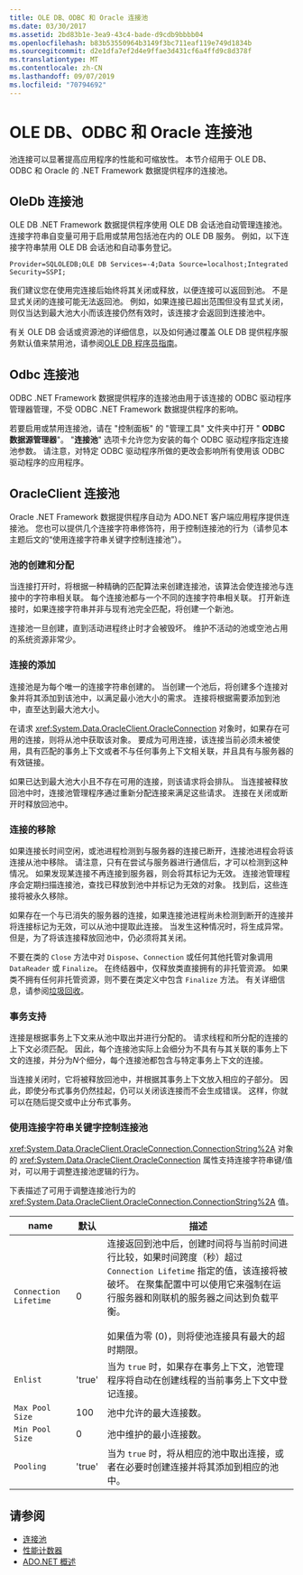 ```yaml
---
title: OLE DB、ODBC 和 Oracle 连接池
ms.date: 03/30/2017
ms.assetid: 2bd83b1e-3ea9-43c4-bade-d9cdb9bbbb04
ms.openlocfilehash: b83b53550964b3149f3bc711eaf119e749d1834b
ms.sourcegitcommit: d2e1dfa7ef2d4e9ffae3d431cf6a4ffd9c8d378f
ms.translationtype: MT
ms.contentlocale: zh-CN
ms.lasthandoff: 09/07/2019
ms.locfileid: "70794692"
---
```

# <a name="ole-db-odbc-and-oracle-connection-pooling"></a>OLE DB、ODBC 和 Oracle 连接池
池连接可以显著提高应用程序的性能和可缩放性。 本节介绍用于 OLE DB、ODBC 和 Oracle 的 .NET Framework 数据提供程序的连接池。  
  
## <a name="connection-pooling-for-oledb"></a>OleDb 连接池  
 OLE DB .NET Framework 数据提供程序使用 OLE DB 会话池自动管理连接池。 连接字符串自变量可用于启用或禁用包括池在内的 OLE DB 服务。 例如，以下连接字符串禁用 OLE DB 会话池和自动事务登记。  
  
```  
Provider=SQLOLEDB;OLE DB Services=-4;Data Source=localhost;Integrated Security=SSPI;  
```  
  
 我们建议您在使用完连接后始终将其关闭或释放，以便连接可以返回到池。 不是显式关闭的连接可能无法返回池。 例如，如果连接已超出范围但没有显式关闭，则仅当达到最大池大小而该连接仍然有效时，该连接才会返回到连接池中。  
  
 有关 OLE DB 会话或资源池的详细信息，以及如何通过覆盖 OLE DB 提供程序服务默认值来禁用池，请参阅[OLE DB 程序员指南](https://go.microsoft.com/fwlink/?linkid=45232)。  
  
## <a name="connection-pooling-for-odbc"></a>Odbc 连接池  
 ODBC .NET Framework 数据提供程序的连接池由用于该连接的 ODBC 驱动程序管理器管理，不受 ODBC .NET Framework 数据提供程序的影响。  
  
 若要启用或禁用连接池，请在 "控制面板" 的 "管理工具" 文件夹中打开 " **ODBC 数据源管理器**"。 "**连接池**" 选项卡允许您为安装的每个 ODBC 驱动程序指定连接池参数。 请注意，对特定 ODBC 驱动程序所做的更改会影响所有使用该 ODBC 驱动程序的应用程序。  
  
## <a name="connection-pooling-for-oracleclient"></a>OracleClient 连接池  
 Oracle .NET Framework 数据提供程序自动为 ADO.NET 客户端应用程序提供连接池。 您也可以提供几个连接字符串修饰符，用于控制连接池的行为（请参见本主题后文的“使用连接字符串关键字控制连接池”）。  
  
### <a name="pool-creation-and-assignment"></a>池的创建和分配  
 当连接打开时，将根据一种精确的匹配算法来创建连接池，该算法会使连接池与连接中的字符串相关联。 每个连接池都与一个不同的连接字符串相关联。 打开新连接时，如果连接字符串并非与现有池完全匹配，将创建一个新池。  
  
 连接池一旦创建，直到活动进程终止时才会被毁坏。 维护不活动的池或空池占用的系统资源非常少。  
  
### <a name="connection-addition"></a>连接的添加  
 连接池是为每个唯一的连接字符串创建的。 当创建一个池后，将创建多个连接对象并将其添加到该池中，以满足最小池大小的需求。 连接将根据需要添加到池中，直至达到最大池大小。  
  
 在请求 <xref:System.Data.OracleClient.OracleConnection> 对象时，如果存在可用的连接，则将从池中获取该对象。 要成为可用连接，该连接当前必须未被使用，具有匹配的事务上下文或者不与任何事务上下文相关联，并且具有与服务器的有效链接。  
  
 如果已达到最大池大小且不存在可用的连接，则该请求将会排队。 当连接被释放回池中时，连接池管理程序通过重新分配连接来满足这些请求。 连接在关闭或断开时释放回池中。  
  
### <a name="connection-removal"></a>连接的移除  
 如果连接长时间空闲，或池进程检测到与服务器的连接已断开，连接池进程会将该连接从池中移除。 请注意，只有在尝试与服务器进行通信后，才可以检测到这种情况。 如果发现某连接不再连接到服务器，则会将其标记为无效。 连接池管理程序会定期扫描连接池，查找已释放到池中并标记为无效的对象。 找到后，这些连接将被永久移除。  
  
 如果存在一个与已消失的服务器的连接，如果连接池进程尚未检测到断开的连接并将连接标记为无效，可以从池中提取此连接。 当发生这种情况时，将生成异常。 但是，为了将该连接释放回池中，仍必须将其关闭。  
  
 不要在类的 `Close` 方法中对 `Dispose`、`Connection` 或任何其他托管对象调用 `DataReader` 或 `Finalize`。 在终结器中，仅释放类直接拥有的非托管资源。 如果类不拥有任何非托管资源，则不要在类定义中包含 `Finalize` 方法。 有关详细信息，请参阅[垃圾回收](../../../standard/garbage-collection/index.md)。  
  
### <a name="transaction-support"></a>事务支持  
 连接是根据事务上下文来从池中取出并进行分配的。 请求线程和所分配的连接的上下文必须匹配。 因此，每个连接池实际上会细分为不具有与其关联的事务上下文的连接，并分为*N*个细分，每个连接池都包含与特定事务上下文的连接。  
  
 当连接关闭时，它将被释放回池中，并根据其事务上下文放入相应的子部分。 因此，即使分布式事务仍然挂起，仍可以关闭该连接而不会生成错误。 这样，你就可以在随后提交或中止分布式事务。  
  
### <a name="controlling-connection-pooling-with-connection-string-keywords"></a>使用连接字符串关键字控制连接池  
 <xref:System.Data.OracleClient.OracleConnection.ConnectionString%2A> 对象的 <xref:System.Data.OracleClient.OracleConnection> 属性支持连接字符串键/值对，可以用于调整连接池逻辑的行为。  
  
 下表描述了可用于调整连接池行为的 <xref:System.Data.OracleClient.OracleConnection.ConnectionString%2A> 值。  
  
|name|默认|描述|  
|----------|-------------|-----------------|  
|`Connection Lifetime`|0|连接返回到池中后，创建时间将与当前时间进行比较，如果时间跨度（秒）超过 `Connection Lifetime` 指定的值，该连接将被破坏。 在聚集配置中可以使用它来强制在运行服务器和刚联机的服务器之间达到负载平衡。<br /><br /> 如果值为零 (0)，则将使池连接具有最大的超时期限。|  
|`Enlist`|'true'|当为 `true` 时，如果存在事务上下文，池管理程序将自动在创建线程的当前事务上下文中登记连接。|  
|`Max Pool Size`|100|池中允许的最大连接数。|  
|`Min Pool Size`|0|池中维护的最小连接数。|  
|`Pooling`|'true'|当为 `true` 时，将从相应的池中取出连接，或者在必要时创建连接并将其添加到相应的池中。|  
  
## <a name="see-also"></a>请参阅

- [连接池](connection-pooling.md)
- [性能计数器](performance-counters.md)
- [ADO.NET 概述](ado-net-overview.md)
